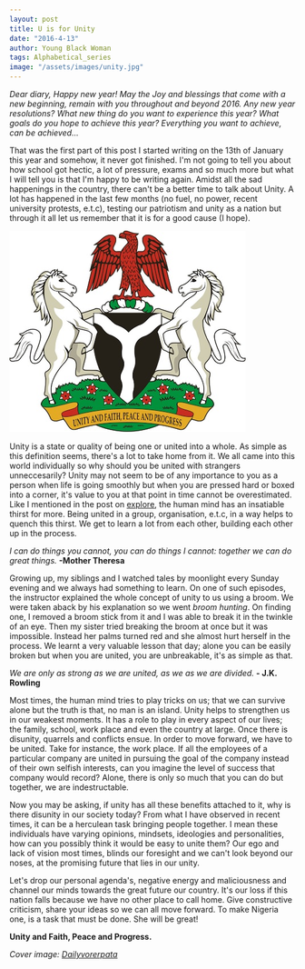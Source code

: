 ```yaml
---
layout: post
title: U is for Unity
date: "2016-4-13"
author: Young Black Woman
tags: Alphabetical_series
image: "/assets/images/unity.jpg"
---
```


*Dear diary, Happy new year! May the Joy and blessings that come with a new beginning, remain with you throughout and beyond 2016. Any new year resolutions? What new thing do you want to experience this year? What goals do you hope to achieve this year? Everything you want to achieve, can be achieved...*

That was the first part of this post I started writing on the 13th of January this year and somehow, it never got finished. I'm not going to tell you about how school got hectic, a lot of pressure, exams and so much more but what I will tell you is that I'm happy to be writing again. Amidst all the sad happenings in the country, there can't be a better time to talk about Unity. A lot has happened in the last few months (no fuel, no power, recent university protests, e.t.c), testing our patriotism and unity as a nation but through it all let us remember that it is for a good cause (I hope).

![The Coat of arms](/assets/images/unnamed.jpg)

Unity is a state or quality of being one or united into a whole. As simple as this definition seems, there's a lot to take home from it. We all came into this world individually so why should you be united with strangers unneccesarily? Unity may not seem to be of any importance to you as a person when life is going smoothly but when you are pressed hard or boxed into a corner, it's value to you at that point in time cannot be overestimated. Like I mentioned in the post on [explore](http://thediaryofayoungblackwoman.com/2015-09-12-E-is-for-Explore.html), the human mind has an insatiable thirst for more. Being united in a group, organisation, e.t.c, in a way helps to quench this thirst. We get to learn a lot from each other, building each other up in the process.

*I can do things you cannot, you can do things I cannot: together we can do great things.* **-Mother Theresa**

Growing up, my siblings and I watched tales by moonlight every Sunday evening and we always had something to learn. On one of such episodes, the instructor explained the whole concept of unity to us using a broom. We were taken aback by his explanation so we went *broom hunting*. On finding one, I removed a broom stick from it and I was able to break it in the twinkle of an eye. Then my sister tried breaking the broom at once but it was impossible. Instead her palms turned red and she almost hurt herself in the process. We learnt a very valuable lesson that day; alone you can be easily broken but when you are united, you are unbreakable, it's as simple as that.

*We are only as strong as we are united, as we as we are divided.* **- J.K. Rowling**

Most times, the human mind tries to play tricks on us; that we can survive alone but the truth is that, no man is an island. Unity helps to strengthen us in our weakest moments. It has a role to play in every aspect of our lives; the family, school, work place and even the country at large. Once there is disunity, quarrels and conflicts ensue. In order to move forward, we have to be united. Take for instance, the work place. If all the employees of a particular company are united in pursuing the goal of the company instead of their own selfish interests, can you imagine the level of success that company would record? Alone, there is only so much that you can do but together, we are indestructable.

Now you may be asking, if unity has all these benefits attached to it, why is there disunity in our society today? From what I have observed in recent times, it can be a herculean task bringing people together. I mean these individuals have varying opinions, mindsets, ideologies and personalities, how can you possibly think it would be easy to unite them? Our ego and lack of vision most times, blinds our foresight and we can't look beyond our noses, at the promising future that lies in our unity.

Let's drop our personal agenda's, negative energy and maliciousness and channel our minds towards the great future our country. It's our loss if this nation falls because we have no other place to call home. Give constructive criticism, share your ideas so we can all move forward. To make Nigeria one, is a task that must be done. She will be great!


**Unity and Faith, Peace and Progress.**


*Cover image: [Dailyvorerpata](http://www.dailyvorerpata.com)*
